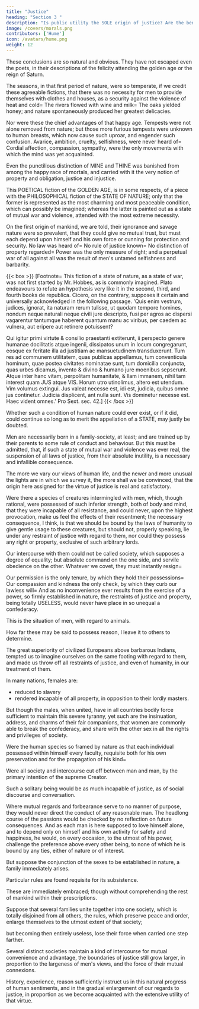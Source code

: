 ```yaml
---
title: "Justice"
heading: "Section 3 "
description: "Is public utility the SOLE origin of justice? Are the benefits of justice the SOLE foundation of its merit?"
image: /covers/morals.png
contributors: ['Hume']
icon: /avatars/hume.png
weight: 12
---
```




These conclusions are so natural and obvious. They have not escaped even the poets, in their descriptions of the felicity attending the golden age or the reign of Saturn. 

The seasons, in that first period of nature, were so temperate, if we credit these agreeable fictions, that there was no necessity for men to provide themselves with clothes and houses, as a security against the violence of heat and cold=  The rivers flowed with wine and milk=  The oaks yielded honey; and nature spontaneously produced her greatest delicacies. 

Nor were these the chief advantages of that happy age. Tempests were not alone removed from nature; but those more furious tempests were unknown to human breasts, which now cause such uproar, and engender such confusion. Avarice, ambition, cruelty, selfishness, were never heard of=  Cordial affection, compassion, sympathy, were the only movements with which the mind was yet acquainted. 

Even the punctilious distinction of MINE and THINE was banished from among the happy race of mortals, and carried with it the very notion of property and obligation, justice and injustice.

This POETICAL fiction of the GOLDEN AGE, is in some respects, of a piece with the PHILOSOPHICAL fiction of the STATE OF NATURE; only that the former is represented as the most charming and most peaceable condition, which can possibly be imagined; whereas the latter is painted out as a state of mutual war and violence, attended with the most extreme necessity. 

On the first origin of mankind, we are told, their ignorance and savage nature were so prevalent, that they could give no mutual trust, but must each depend upon himself and his own force or cunning for protection and security. No law was heard of=  No rule of justice known=  No distinction of property regarded=  Power was the only measure of right; and a perpetual war of all against all was the result of men's untamed selfishness and barbarity.

{{< box >}}
[Footnote=  This fiction of a state of nature, as a state of war, was not first started by Mr. Hobbes, as is commonly imagined. Plato endeavours to refute an hypothesis very like it in the second, third, and fourth books de republica. Cicero, on the contrary, supposes it certain and universally acknowledged in the following passage. 'Quis enim vestrum, judices, ignorat, ita naturam rerum tulisse, ut quodam tempore homines, nondum neque naturali neque civili jure descripto, fusi per agros ac dispersi vagarentur tantumque haberent quantum manu ac viribus, per caedem ac vulnera, aut eripere aut retinere potuissent? 

Qui igitur primi virtute & consilio praestanti extiterunt, ii perspecto genere humanae docilitatis atque ingenii, dissipatos unum in locum congregarunt, eosque ex feritate illa ad justitiam ac mansuetudinem transduxerunt. Tum res ad communem utilitatem, quas publicas appellamus, tum conventicula hominum, quae postea civitates nominatae sunt, tum domicilia conjuncta, quas urbes dicamus, invento & divino & humano jure moenibus sepserunt. Atque inter hanc vitam, perpolitam humanitate, & llam immanem, nihil tam interest quam JUS atque VIS. Horum utro utinolimus, altero est utendum. Vim volumus extingui. Jus valeat necesse est, idi est, judicia, quibus omne jus continetur. Judicia displicent, ant nulla sunt. Vis dominetur necesse est. Haec vident omnes.' Pro Sext. sec. 42.]
{{< /box >}}


Whether such a condition of human nature could ever exist, or if it did, could continue so long as to merit the appellation of a STATE, may justly be doubted.

Men are necessarily born in a family-society, at least; and are trained up by their parents to some rule of conduct and behaviour. But this must be admitted, that, if such a state of mutual war and violence was ever real, the suspension of all laws of justice, from their absolute inutility, is a necessary and infallible consequence.

The more we vary our views of human life, and the newer and more unusual the lights are in which we survey it, the more shall we be convinced, that the origin here assigned for the virtue of justice is real and satisfactory.

Were there a species of creatures intermingled with men, which, though rational, were possessed of such inferior strength, both of body and mind, that they were incapable of all resistance, and could never, upon the highest provocation, make us feel the effects of their resentment; the necessary consequence, I think, is that we should be bound by the laws of humanity to give gentle usage to these creatures, but should not, properly speaking, lie under any restraint of justice with regard to them, nor could they possess any right or property, exclusive of such arbitrary lords.

Our intercourse with them could not be called society, which supposes a degree of equality; but absolute command on the one side, and servile obedience on the other. Whatever we covet, they must instantly resign=  

Our permission is the only tenure, by which they hold their possessions=  Our compassion and kindness the only check, by which they curb our lawless will=  And as no inconvenience ever results from the exercise of a power, so firmly established in nature, the restraints of justice and property, being totally USELESS, would never have place in so unequal a confederacy.

This is the situation of men, with regard to animals. 

How far these may be said to possess reason, I leave it to others to determine. 

The great superiority of civilized Europeans above barbarous Indians, tempted us to imagine ourselves on the same footing with regard to them, and made us throw off all restraints of justice, and even of humanity, in our treatment of them. 

In many nations, females are:
- reduced to slavery
- rendered incapable of all property, in opposition to their lordly masters. 

But though the males, when united, have in all countries bodily force sufficient to maintain this severe tyranny, yet such are the insinuation, address, and charms of their fair companions, that women are commonly able to break the confederacy, and share with the other sex in all the rights and privileges of society.

Were the human species so framed by nature as that each individual possessed within himself every faculty, requisite both for his own preservation and for the propagation of his kind=  

Were all society and intercourse cut off between man and man, by the primary intention of the supreme Creator.

Such a solitary being would be as much incapable of justice, as of social discourse and conversation. 

Where mutual regards and forbearance serve to no manner of purpose, they would never direct the conduct of any reasonable man. The headlong course of the passions would be checked by no reflection on future consequences. And as each man is here supposed to love himself alone, and to depend only on himself and his own activity for safety and happiness, he would, on every occasion, to the utmost of his power, challenge the preference above every other being, to none of which he is bound by any ties, either of nature or of interest. 

But suppose the conjunction of the sexes to be established in nature, a family immediately arises. 

Particular rules are found requisite for its subsistence. 

These are immediately embraced; though without comprehending the rest of mankind within their prescriptions. 

Suppose that several families unite together into one society, which is totally disjoined from all others, the rules, which preserve peace and order, enlarge themselves to the utmost extent of that society; 

but becoming then entirely useless, lose their force when carried one step farther.

Several distinct societies maintain a kind of intercourse for mutual convenience and advantage, the boundaries of justice still grow larger, in proportion to the largeness of men's views, and the force of their mutual connexions. 

History, experience, reason sufficiently instruct us in this natural progress of human sentiments, and in the gradual enlargement of our regards to justice, in proportion as we become acquainted with the extensive utility of that virtue.
